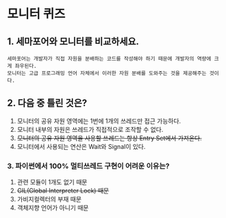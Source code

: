 # 모니터 퀴즈

## 1. 세마포어와 모니터를 비교하세요.

```text
세마포어는 개발자가 직접 자원을 분배하는 코드를 작성해야 하기 때문에 개발자의 역량에 크게 좌우된다.
모니터는 고급 프로그래밍 언어 자체에서 이러한 자원 분배를 도와주는 것을 제공해주는 것이다.
```





## 2. 다음 중 틀린 것은?

1. 모니터의 공유 자원 영역에는 1번에 1개의 쓰레드만 접근 가능하다.
2. 모니터 내부의 자원은 쓰레드가 직접적으로 조작할 수 없다.
3. ~~모니터의 공유 자원 영역을 사용할 쓰레드는 항상 Entry Set에서 가져온다.~~
4. 모니터에서 사용되는 연산은 Wait와 Signal이 있다.



### 3. 파이썬에서 100% 멀티쓰레드 구현이 어려운 이유는?

1. 관련 모듈이 1개도 없기 때문
2. ~~GIL(Global Interpreter Lock) 때문~~
3. 가비지컬렉터의 부재 때문
4. 객체지향 언어가 아니기 때문

